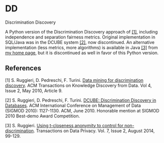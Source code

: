 # DD
Discrimination Discovery

A Python version of the Discrimination Discovery approach of [[1]](#references), including independence and separation fairness metrics. Original implementation in SQL/Java was in the DCUBE system [[2]](#references), now discontinued. An alternative implementation (less metrics, more algorithms) is available in Java [[3]](#references) from [my home page](http://pages.di.unipi.it/ruggieri/software.html), but it is discontinued as well in favor of this Python version.


## References

[1] S. Ruggieri, D. Pedreschi, F. Turini. [Data mining for discrimination discovery](http://pages.di.unipi.it/ruggieri/Papers/tkdd.pdf). ACM Transactions on Knowledge Discovery from Data. Vol 4, Issue 2, May 2010, Article 9.

[2] S. Ruggieri, D. Pedreschi, F. Turini. [DCUBE: Discrimination Discovery in Databases](http://pages.di.unipi.it/ruggieri/Papers/dcube.pdf). ACM International Conference on Management of Data (SIGMOD 2010): 1127-1130. ACM, June 2010. Honorable mention at SIGMOD 2010 Best-demo Award Competition.

[3] S. Ruggieri. [Using t-closeness anonymity to control for non-discrimination](http://www.tdp.cat/issues11/tdp.a196a14.pdf). Transactions on Data Privacy. Vol. 7, Issue 2, August 2014, 99-129.
